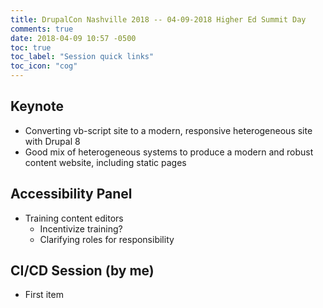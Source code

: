 ```yaml
---
title: DrupalCon Nashville 2018 -- 04-09-2018 Higher Ed Summit Day
comments: true
date: 2018-04-09 10:57 -0500
toc: true
toc_label: "Session quick links"
toc_icon: "cog"
---
```


## Keynote

* Converting vb-script site to a modern, responsive heterogeneous site with Drupal 8
* Good mix of heterogeneous systems to produce a modern and robust content website, including static pages

## Accessibility Panel

* Training content editors
    * Incentivize training?
    * Clarifying roles for responsibility

## CI/CD Session (by me)

* First item
